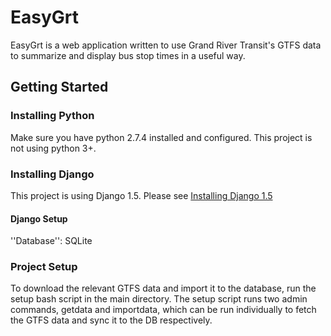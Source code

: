 # EasyGrt

EasyGrt is a web application written to use Grand River Transit's GTFS data to summarize and display bus stop times in a useful way.

## Getting Started

### Installing Python

Make sure you have python 2.7.4 installed and configured. This project is not using python 3+.

### Installing Django

This project is using Django 1.5. Please see [Installing Django 1.5](https://docs.djangoproject.com/en/dev/topics/install/#installing-official-release)

#### Django Setup

''Database'': SQLite

### Project Setup

To download the relevant GTFS data and import it to the database, run the setup bash script in the main directory.
The setup script runs two admin commands, getdata and importdata, which can be run individually to fetch the GTFS data and sync it to the DB respectively. 